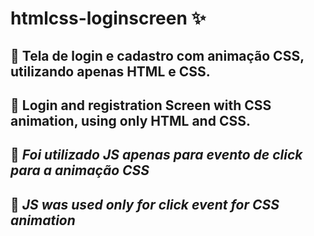 # htmlcss-loginscreen :sparkles:

## :pushpin: Tela de login e cadastro com animação CSS, utilizando apenas HTML e CSS. 

## :pushpin: Login and registration Screen with CSS animation, using only HTML and CSS.

## :construction: *Foi utilizado JS apenas para evento de click para a animação CSS*

## :construction: *JS was used only for click event for CSS animation*

